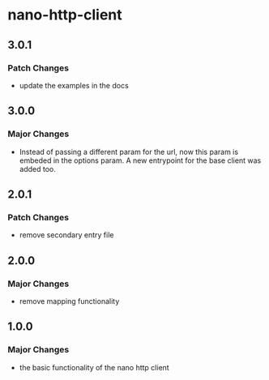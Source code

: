 # nano-http-client

## 3.0.1

### Patch Changes

- update the examples in the docs

## 3.0.0

### Major Changes

- Instead of passing a different param for the url, now this param is embeded in the options param. A new entrypoint for the base client was added too.

## 2.0.1

### Patch Changes

- remove secondary entry file

## 2.0.0

### Major Changes

- remove mapping functionality

## 1.0.0

### Major Changes

- the basic functionality of the nano http client
